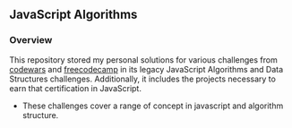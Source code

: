## JavaScript Algorithms

### Overview

This repository stored my personal solutions for various challenges from [codewars](https://www.codewars.com/) and [freecodecamp](https://www.freecodecamp.org/) in its legacy JavaScript Algorithms and Data Structures challenges. Additionally, it includes the projects necessary to earn that certification in JavaScript.

  * These challenges cover a range of concept in javascript and algorithm structure.

